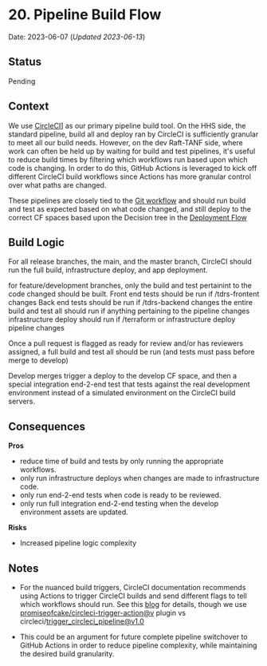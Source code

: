 # 20. Pipeline Build Flow

Date: 2023-06-07 (_Updated 2023-06-13_)

## Status

Pending

## Context

We use [CircleCI](https://app.circleci.com/pipelines/github/raft-tech/TANF-app)] as our primary pipeline build tool.  On the HHS side, the standard pipeline, build all and deploy ran by CircleCI is sufficiently granular to meet all our build needs. However, on the dev Raft-TANF side, where work can often be held up by waiting for build and test pipelines, it's useful to reduce build times by filtering which workflows run based upon which code is changing. In order to do this, GitHub Actions is leveraged to kick off different CircleCI build workflows since Actions has more granular control over what paths are changed. 

These pipelines are closely tied to the [Git workflow](./009-git-workflow.md) and should run build and test as expected based on what code changed, and still deploy to the correct CF spaces based upon the Decision tree in the [Deployment Flow](./008-deployment-flow.md)   

## Build Logic

For all release branches, the main, and the master branch, CircleCI should run the full build, infrastructure deploy, and app deployment.

for feature/development branches, only the build and test pertainint to the code changed should be built.
Front end tests should be run if /tdrs-frontent changes
Back end tests should be run if /tdrs-backend changes
the entire build and test all should run if anything pertaining to the pipeline changes
infrastructure deploy should run if /terraform or infrastructure deploy pipeline changes

Once a pull request is flagged as ready for review and/or has reviewers assigned, a full build and test all should be run (and tests must pass before merge to develop)

Develop merges trigger a deploy to the develop CF space, and then a special integration end-2-end test that tests against the real development environment instead of a simulated environment on the CircleCI build servers. 

## Consequences

**Pros**
* reduce time of build and tests by only running the appropriate workflows.
* only run infrastructure deploys when changes are made to infrastructure code.
* only run end-2-end tests when code is ready to be reviewed.
* only run full integration end-2-end testing when the develop environment assets are updated.

**Risks**
* Increased pipeline logic complexity

## Notes

- For the nuanced build triggers, CircleCI documentation recommends using Actions to trigger CircleCI builds and send different flags to tell which workflows should run. See this [blog](https://circleci.com/blog/trigger-circleci-pipeline-github-action/) for details, though we use [promiseofcake/circleci-trigger-action@v](https://github.com/promiseofcake/circleci-trigger-action) plugin vs circleci/trigger_circleci_pipeline@v1.0

- This could be an argument for future complete pipeline switchover to GitHub Actions in order to reduce pipeline complexity, while maintaining the desired build granularity.